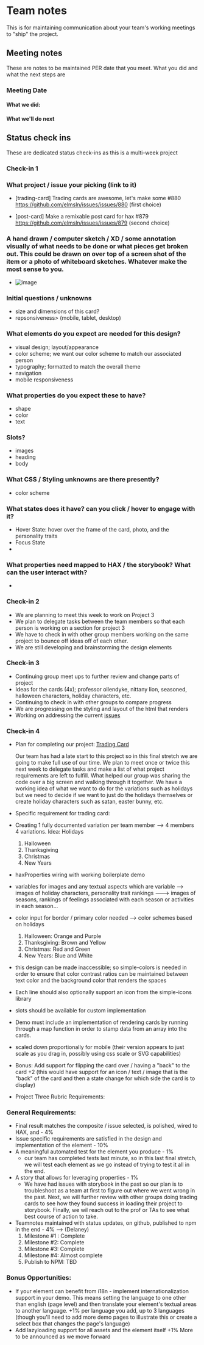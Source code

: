 # Team notes
This is for maintaining communication about your team's working meetings to "ship" the project.

## Meeting notes
These are notes to be maintained PER date that you meet. What you did and what the next steps are
### Meeting Date

#### What we did:


#### What we'll do next


## Status check ins
These are dedicated status check-ins as this is a multi-week project
### Check-in 1
### What project / issue your picking (link to it)
- [trading-card] Trading cards are awesome, let's make some #880 https://github.com/elmsln/issues/issues/880  (first choice)

-  [post-card] Make a remixable post card for hax #879 https://github.com/elmsln/issues/issues/879 (second choice)

### A hand drawn / computer sketch / XD / some annotation visually of what needs to be done or what pieces get broken out. This could be drawn on over top of a screen shot of the item or a photo of whiteboard sketches. Whatever make the most sense to you.
- ![image](https://user-images.githubusercontent.com/81307828/140401508-be1fe0ef-ccfa-44f7-8dc9-1e18c51d61bf.png)

### Initial questions / unknowns
- size and dimensions of this card?
-  repsonsiveness> (mobile, tablet, desktop)
### What elements do you expect are needed for this design?
- visual design; layout/appearance
- color scheme; we want our color scheme to match our associated person
- typography; formatted to match the overall theme
-  navigation
-   mobile responsiveness
### What properties do you expect these to have?
- shape
-  color
-  text
### Slots?
- images
- heading
-  body
### What CSS / Styling unknowns are there presently?
-  color scheme
### What states does it have? can you click / hover to engage with it?
-  Hover State: hover over the frame of the card, photo, and the personality traits
-   Focus State
-   
### What properties need mapped to HAX / the storybook? What can the user interact with?
- 
### Check-in 2
-  We are planning to meet this week to work on Project 3 
-  We plan to delegate tasks between the team members so that each person is working on a section for project 3
- We have to check in with other group members working on the same project to bounce off ideas off of each other. 
- We are still developing and brainstorming the design elements 
### Check-in 3
- Continuing group meet ups to further review and change parts of project 
- Ideas for the cards (4x); professor ollendyke, nittany lion, seasoned, halloween characters, holiday characters, etc.
- Continuing to check in with other groups to compare progress
- We are progressing on the styling and layout of the html that renders
- Working on addressing the current [issues](https://github.com/ist402groupj/project-3/issues/3)
### Check-in 4
- Plan for completing our project: [Trading Card](https://github.com/elmsln/issues/issues/880)

  Our team has had a late start to this project so in this final stretch we are going to make full use of our time. We plan to meet once or twice this next week to delegate tasks and make a list of what project requirements are left to fulfill. What helped our group was sharing the code over a big screen and walking through it together. We have a working idea of what we want to do for the variations such as holidays but we need to decide if we want to just do the holidays themselves or create holiday characters such as satan, easter bunny, etc.

- Specific requirement for trading card:
- Creating 1 fully documented variation per team member 
  --> 4 members 4 variations.  Idea: Holidays
  1) Halloween
  2) Thanksgiving
  3) Christmas
  4) New Years
- haxProperties wiring with working boilerplate demo
- variables for images and any textual aspects which are variable
  -->  images of holiday characters, personality trait rankings
  ---> images of seasons, rankings of feelings associated with each season or activities in each season...
- color input for border / primary color needed
  -->  color schemes based on holidays
    1) Halloween: Orange and Purple
    2) Thanksgiving: Brown and Yellow
    3) Christmas: Red and Green
    4) New Years: Blue and White
- this design can be made inaccessible; so simple-colors is needed in order to ensure that color contrast ratios can be maintained between text color and the background color that renders the spaces
- Each line should also optionally support an icon from the simple-icons library
- slots should be available for custom implementation
- Demo must include an implementation of rendering cards by running through a map function in order to stamp data from an array into the cards.
- scaled down proportionally for mobile (their version appears to just scale as you drag in, possibly using css scale or SVG capabilities)
- Bonus: Add support for flipping the card over / having a "back" to the card +2 (this would have support for an icon / text / image that is the "back" of the card and then a state change for which side the card is to display)

- Project Three Rubric Requirements:
### General Requirements:
- Final result matches the composite / issue selected, is polished, wired to HAX, and - 4%
- Issue specific requirements are satisfied in the design and implementation of the element - 10%
- A meaningful automated test for the element you produce - 1%
    - our team has completed tests last minute, so in this last final stretch, we will test each element as we go instead of trying to test it all in the end.
- A story that allows for leveraging properties - 1%
    - We have had issues with storybook in the past so our plan is to troubleshoot as a team at first to figure out where we went wrong in the past. Next, we will further review with other groups doing trading cards to see how they found success in loading their project to storybook. Finally, we wil reach out to the prof or TAs to see what best course of action to take.
- Teamnotes maintained with status updates, on github, published to npm in the end - 4% --> (Delaney)
  1) Milestone #1 : Complete
  2) Milestone #2: Complete
  3) Milestone #3: Complete
  4) Milestone #4: Almost complete
  5) Publish to NPM: TBD

### Bonus Opportunities:
- If your element can benefit from i18n - implement internationalization support in your demo. This means setting the language to one other than english (page level) and then translate your element's textual areas to another language. +1% per language you add, up to 3 languages (though you'll need to add more demo pages to illustrate this or create a select box that changes the page's language)
- Add lazyloading support for all assets and the element itself +1% More to be announced as we move forward


